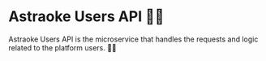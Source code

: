 # Astraoke Users API 🧑‍💻

Astraoke Users API is the microservice that handles the requests and logic related to the platform users. 🎤🎸